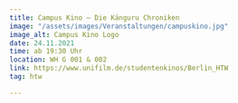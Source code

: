 ```yaml
---
title: Campus Kino – Die Känguru Chroniken
image: "/assets/images/Veranstaltungen/campuskino.jpg"
image_alt: Campus Kino Logo
date: 24.11.2021
time: ab 19:30 Uhr
location: WH G 001 & 002
link: https://www.unifilm.de/studentenkinos/Berlin_HTW
tag: htw

---
```

